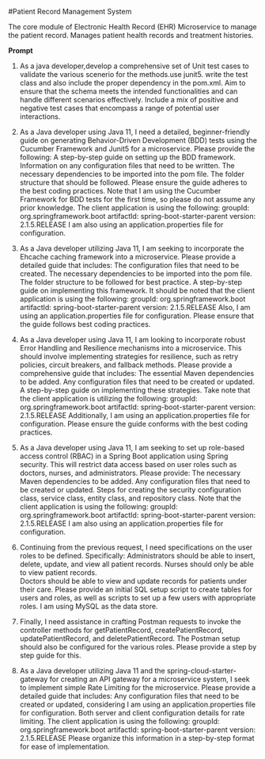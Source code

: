 #Patient Record Management System

The core module of Electronic Health Record (EHR) Microservice to manage the patient record. Manages patient health records and treatment histories. 


**Prompt**

1. As a java developer,develop a comprehensive set of Unit test cases to validate the various scenerio for the methods.use junit5. write the test class and also include the proper dependency in the pom.xml.  Aim to ensure that the schema meets the intended functionalities and can handle different scenarios effectively. Include a mix of positive and negative test cases that encompass a range of potential user interactions.

2. As a Java developer using Java 11, I need a detailed, beginner-friendly guide on generating Behavior-Driven Development (BDD) tests using the Cucumber Framework and Junit5 for a microservice. Please provide the following:
  A step-by-step guide on setting up the BDD framework.
    Information on any configuration files that need to be written.
    The necessary dependencies to be imported into the pom file.
  The folder structure that should be followed.
  Please ensure the guide adheres to the best coding practices. Note that I am using the Cucumber Framework for BDD tests for the first time, so please do not assume any prior knowledge.
  The client application is using the following:
      groupId: org.springframework.boot
      artifactId: spring-boot-starter-parent
      version: 2.1.5.RELEASE
   I am also using an application.properties file for configuration.

3. As a Java developer utilizing Java 11, I am seeking to incorporate the Ehcache caching framework into a microservice. Please provide a detailed guide that includes:
  The configuration files that need to be created.
  The necessary dependencies to be imported into the pom file.
  The folder structure to be followed for best practice.
  A step-by-step guide on implementing this framework.  It should be noted that the client application is using the following:
      groupId: org.springframework.boot
      artifactId: spring-boot-starter-parent
      version: 2.1.5.RELEASE
  Also, I am using an application.properties file for configuration. Please ensure that the guide follows best coding practices.

4. As a Java developer using Java 11, I am looking to incorporate robust Error Handling and Resilience mechanisms into a microservice. This should involve implementing strategies for resilience, such as retry policies, circuit breakers, and fallback methods. Please provide a comprehensive guide that includes:
   The essential Maven dependencies to be added.
      Any configuration files that need to be created or updated.
      A step-by-step guide on implementing these strategies.
   Take note that the client application is utilizing the following:
      groupId: org.springframework.boot
      artifactId: spring-boot-starter-parent
      version: 2.1.5.RELEASE
  Additionally, I am using an application.properties file for configuration. Please ensure the guide conforms with the best coding practices.

5. As a Java developer using Java 11, I am seeking to set up role-based access control (RBAC) in a Spring Boot application using Spring security. This will restrict data access based on user roles such as doctors, nurses, and administrators. Please provide:
   The necessary Maven dependencies to be added.
   Any configuration files that need to be created or updated.
   Steps for creating the security configuration class, service class, entity class, and repository class.
   Note that the client application is using the following:
      groupId: org.springframework.boot
      artifactId: spring-boot-starter-parent
      version: 2.1.5.RELEASE
  I am also using an application.properties file for configuration.

6. Continuing from the previous request, I need specifications on the user roles to be defined. Specifically:
    Administrators should be able to insert, delete, update, and view all patient records.
    Nurses should only be able to view patient records.  
    Doctors should be able to view and update records for patients under their care.
  Please provide an initial SQL setup script to create tables for users and roles, as well as scripts to set up a few users with appropriate roles. I am using MySQL as the data store.

7. Finally, I need assistance in crafting Postman requests to invoke the controller methods for getPatientRecord, createPatientRecord, updatePatientRecord, and deletePatientRecord. The Postman setup should also be configured for the various roles. Please provide a step by step guide for this.

8. As a Java developer utilizing Java 11 and the spring-cloud-starter-gateway for creating an API gateway for a microservice system, I seek to implement simple Rate Limiting for the microservice. Please provide a detailed guide that includes:
Any configuration files that need to be created or updated, considering I am using an application.properties file for configuration.
Both server and client configuration details for rate limiting.
The client application is using the following:
groupId: org.springframework.boot
artifactId: spring-boot-starter-parent
version: 2.1.5.RELEASE
Please organize this information in a step-by-step format for ease of implementation.

   

 


